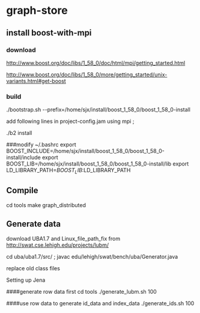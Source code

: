 # graph-store

## install boost-with-mpi

### download

http://www.boost.org/doc/libs/1_58_0/doc/html/mpi/getting_started.html

http://www.boost.org/doc/libs/1_58_0/more/getting_started/unix-variants.html#get-boost  

### build
./bootstrap.sh --prefix=/home/sjx/install/boost_1_58_0/boost_1_58_0-install

add following lines in project-config.jam
using mpi ;

./b2 install 

###modify ~/.bashrc
export BOOST_INCLUDE=/home/sjx/install/boost_1_58_0/boost_1_58_0-install/include
export BOOST_LIB=/home/sjx/install/boost_1_58_0/boost_1_58_0-install/lib
export LD_LIBRARY_PATH=$BOOST_LIB:$LD_LIBRARY_PATH 

## Compile
cd tools
make graph_distributed

## Generate data

download UBA1.7 and Linux_file_path_fix from http://swat.cse.lehigh.edu/projects/lubm/

cd uba/uba1.7/src/ ;
javac edu/lehigh/swat/bench/uba/Generator.java 

replace old class files

Setting up Jena

####generate row data first
cd tools
./generate_lubm.sh 100

####use row data to generate id_data and index_data
./generate_ids.sh 100